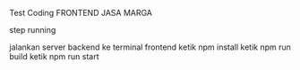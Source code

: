 Test Coding FRONTEND JASA MARGA

step running

jalankan server backend
ke terminal frontend
ketik npm install
ketik npm run build
ketik npm run start